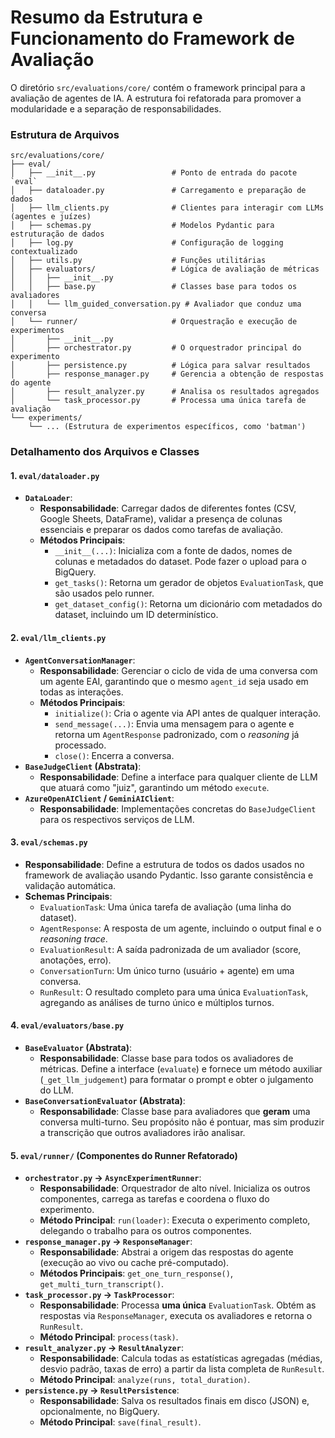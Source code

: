 # Resumo da Estrutura e Funcionamento do Framework de Avaliação

O diretório `src/evaluations/core/` contém o framework principal para a avaliação de agentes de IA. A estrutura foi refatorada para promover a modularidade e a separação de responsabilidades.

### Estrutura de Arquivos

```
src/evaluations/core/
├── eval/
│   ├── __init__.py                 # Ponto de entrada do pacote `eval`
│   ├── dataloader.py               # Carregamento e preparação de dados
│   ├── llm_clients.py              # Clientes para interagir com LLMs (agentes e juízes)
│   ├── schemas.py                  # Modelos Pydantic para estruturação de dados
│   ├── log.py                      # Configuração de logging contextualizado
│   ├── utils.py                    # Funções utilitárias
│   ├── evaluators/                 # Lógica de avaliação de métricas
│   │   ├── __init__.py
│   │   ├── base.py                 # Classes base para todos os avaliadores
│   │   └── llm_guided_conversation.py # Avaliador que conduz uma conversa
│   └── runner/                     # Orquestração e execução de experimentos
│       ├── __init__.py
│       ├── orchestrator.py         # O orquestrador principal do experimento
│       ├── persistence.py          # Lógica para salvar resultados
│       ├── response_manager.py     # Gerencia a obtenção de respostas do agente
│       ├── result_analyzer.py      # Analisa os resultados agregados
│       └── task_processor.py       # Processa uma única tarefa de avaliação
└── experiments/
    └── ... (Estrutura de experimentos específicos, como 'batman')
```

### Detalhamento dos Arquivos e Classes

#### 1. `eval/dataloader.py`

-   **`DataLoader`**:
    -   **Responsabilidade**: Carregar dados de diferentes fontes (CSV, Google Sheets, DataFrame), validar a presença de colunas essenciais e preparar os dados como tarefas de avaliação.
    -   **Métodos Principais**:
        -   `__init__(...)`: Inicializa com a fonte de dados, nomes de colunas e metadados do dataset. Pode fazer o upload para o BigQuery.
        -   `get_tasks()`: Retorna um gerador de objetos `EvaluationTask`, que são usados pelo runner.
        -   `get_dataset_config()`: Retorna um dicionário com metadados do dataset, incluindo um ID determinístico.

#### 2. `eval/llm_clients.py`

-   **`AgentConversationManager`**:
    -   **Responsabilidade**: Gerenciar o ciclo de vida de uma conversa com um agente EAI, garantindo que o mesmo `agent_id` seja usado em todas as interações.
    -   **Métodos Principais**:
        -   `initialize()`: Cria o agente via API antes de qualquer interação.
        -   `send_message(...)`: Envia uma mensagem para o agente e retorna um `AgentResponse` padronizado, com o *reasoning* já processado.
        -   `close()`: Encerra a conversa.
-   **`BaseJudgeClient` (Abstrata)**:
    -   **Responsabilidade**: Define a interface para qualquer cliente de LLM que atuará como "juiz", garantindo um método `execute`.
-   **`AzureOpenAIClient` / `GeminiAIClient`**:
    -   **Responsabilidade**: Implementações concretas do `BaseJudgeClient` para os respectivos serviços de LLM.

#### 3. `eval/schemas.py`

-   **Responsabilidade**: Define a estrutura de todos os dados usados no framework de avaliação usando Pydantic. Isso garante consistência e validação automática.
-   **Schemas Principais**:
    -   `EvaluationTask`: Uma única tarefa de avaliação (uma linha do dataset).
    -   `AgentResponse`: A resposta de um agente, incluindo o output final e o *reasoning trace*.
    -   `EvaluationResult`: A saída padronizada de um avaliador (score, anotações, erro).
    -   `ConversationTurn`: Um único turno (usuário + agente) em uma conversa.
    -   `RunResult`: O resultado completo para uma única `EvaluationTask`, agregando as análises de turno único e múltiplos turnos.

#### 4. `eval/evaluators/base.py`

-   **`BaseEvaluator` (Abstrata)**:
    -   **Responsabilidade**: Classe base para todos os avaliadores de métricas. Define a interface (`evaluate`) e fornece um método auxiliar (`_get_llm_judgement`) para formatar o prompt e obter o julgamento do LLM.
-   **`BaseConversationEvaluator` (Abstrata)**:
    -   **Responsabilidade**: Classe base para avaliadores que **geram** uma conversa multi-turno. Seu propósito não é pontuar, mas sim produzir a transcrição que outros avaliadores irão analisar.

#### 5. `eval/runner/` (Componentes do Runner Refatorado)

-   **`orchestrator.py` -> `AsyncExperimentRunner`**:
    -   **Responsabilidade**: Orquestrador de alto nível. Inicializa os outros componentes, carrega as tarefas e coordena o fluxo do experimento.
    -   **Método Principal**: `run(loader)`: Executa o experimento completo, delegando o trabalho para os outros componentes.
-   **`response_manager.py` -> `ResponseManager`**:
    -   **Responsabilidade**: Abstrai a origem das respostas do agente (execução ao vivo ou cache pré-computado).
    -   **Métodos Principais**: `get_one_turn_response()`, `get_multi_turn_transcript()`.
-   **`task_processor.py` -> `TaskProcessor`**:
    -   **Responsabilidade**: Processa **uma única** `EvaluationTask`. Obtém as respostas via `ResponseManager`, executa os avaliadores e retorna o `RunResult`.
    -   **Método Principal**: `process(task)`.
-   **`result_analyzer.py` -> `ResultAnalyzer`**:
    -   **Responsabilidade**: Calcula todas as estatísticas agregadas (médias, desvio padrão, taxas de erro) a partir da lista completa de `RunResult`.
    -   **Método Principal**: `analyze(runs, total_duration)`.
-   **`persistence.py` -> `ResultPersistence`**:
    -   **Responsabilidade**: Salva os resultados finais em disco (JSON) e, opcionalmente, no BigQuery.
    -   **Método Principal**: `save(final_result)`.
